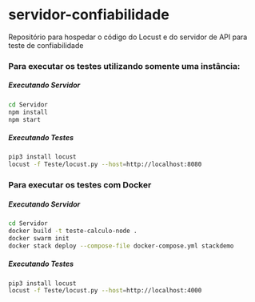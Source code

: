 # servidor-confiabilidade
Repositório para hospedar o código do Locust e do servidor de API para teste de confiabilidade



### Para executar os testes utilizando somente uma instância:

##### Executando Servidor

```bash
cd Servidor
npm install
npm start
```



##### Executando Testes

```bash
pip3 install locust
locust -f Teste/locust.py --host=http://localhost:8080
```





### Para executar os testes com Docker

##### Executando Servidor

```bash
cd Servidor
docker build -t teste-calculo-node .
docker swarm init
docker stack deploy --compose-file docker-compose.yml stackdemo
```



##### Executando Testes

```bash
pip3 install locust
locust -f Teste/locust.py --host=http://localhost:4000
```


